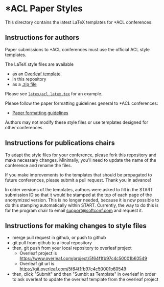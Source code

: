 # *ACL Paper Styles

This directory contains the latest LaTeX templates for *ACL conferences.

## Instructions for authors

Paper submissions to *ACL conferences must use the official ACL style
templates.

The LaTeX style files are available

- as an [Overleaf template](https://www.overleaf.com/latex/templates/association-for-computational-linguistics-acl-conference/jvxskxpnznfj)
- in this repository
- as a [.zip file](https://github.com/acl-org/acl-style-files/archive/refs/heads/master.zip)

Please see [`latex/acl_latex.tex`](https://github.com/acl-org/acl-style-files/blob/master/latex/acl_latex.tex) for an example.

Please follow the paper formatting guidelines general to *ACL
conferences:

- [Paper formatting guidelines](https://acl-org.github.io/ACLPUB/formatting.html)

Authors may not modify these style files or use templates designed for
other conferences.

## Instructions for publications chairs

To adapt the style files for your conference, please fork this repository and
make necessary changes. Minimally, you'll need to update the name of
the conference and rename the files.

If you make improvements to the templates that should be propagated to
future conferences, please submit a pull request. Thank you in
advance!

In older versions of the templates, authors were asked to fill in the
START submission ID so that it would be stamped at the top of each
page of the anonymized version. This is no longer needed, because it
is now possible to do this stamping automatically within
START. Currently, the way to do this is for the program chair to email
support@softconf.com and request it.

## Instructions for making changes to style files

- merge pull request in github, or push to github
- git pull from github to a local repository
- then, git push from your local repository to overleaf project 
    - Overleaf project is https://www.overleaf.com/project/5f64f1fb97c4c50001b60549
    - Overleaf git url is https://git.overleaf.com/5f64f1fb97c4c50001b60549
- then, click "Submit" and then "Sumbit as Template" in overleaf in order to ask overleaf to update the overleaf template from the overleaf project 
